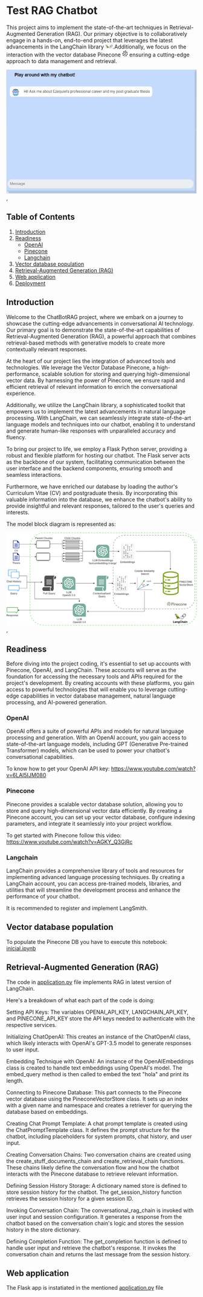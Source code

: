 # Test RAG Chatbot

This project aims to implement the state-of-the-art techniques in Retrieval-Augmented Generation (RAG). Our primary objective is to collaboratively engage in a hands-on, end-to-end project that leverages the latest advancements in the LangChain library <img src="img/langchain.png" alt="Description" width="20"/>.Additionally, we focus on the interaction with the vector database Pinecone <img src="img/pinecone.png" alt="Description" width="15"/> 
 ensuring a cutting-edge approach to data management and retrieval.

 ![Project Logo](img/img.png),

## Table of Contents

1. [Introduction](#introduction)
2. [Readiness](#readiness)
    - [OpenAI](#OpenAI)
    - [Pinecone](#Pinecone)
    - [Langchain](#Langchain)
3. [Vector database population](#vector-database-population)
4. [Retrieval-Augmented Generation (RAG)](#Retrieval-Augmented-Generation-(RAG))
5. [Web application](#Web-application)
6. [Deployment](#Deployment)

## Introduction

Welcome to the ChatBotRAG project, where we embark on a journey to showcase the cutting-edge advancements in conversational AI technology. Our primary goal is to demonstrate the state-of-the-art capabilities of Retrieval-Augmented Generation (RAG), a powerful approach that combines retrieval-based methods with generative models to create more contextually relevant responses.

At the heart of our project lies the integration of advanced tools and technologies. We leverage the Vector Database Pinecone, a high-performance, scalable solution for storing and querying high-dimensional vector data. By harnessing the power of Pinecone, we ensure rapid and efficient retrieval of relevant information to enrich the conversational experience.

Additionally, we utilize the LangChain library, a sophisticated toolkit that empowers us to implement the latest advancements in natural language processing. With LangChain, we can seamlessly integrate state-of-the-art language models and techniques into our chatbot, enabling it to understand and generate human-like responses with unparalleled accuracy and fluency.

To bring our project to life, we employ a Flask Python server, providing a robust and flexible platform for hosting our chatbot. The Flask server acts as the backbone of our system, facilitating communication between the user interface and the backend components, ensuring smooth and seamless interactions.

Furthermore, we have enriched our database by loading the author's Curriculum Vitae (CV) and postgraduate thesis. By incorporating this valuable information into the database, we enhance the chatbot's ability to provide insightful and relevant responses, tailored to the user's queries and interests.

The model block diagram is represented as:

 ![Project Logo](img/chatbotdrawio.png),


## Readiness
Before diving into the project coding, it's essential to set up accounts with Pinecone, OpenAI, and LangChain. These accounts will serve as the foundation for accessing the necessary tools and APIs required for the project's development. By creating accounts with these platforms, you gain access to powerful technologies that will enable you to leverage cutting-edge capabilities in vector database management, natural language processing, and AI-powered generation.

### OpenAI
OpenAI offers a suite of powerful APIs and models for natural language processing and generation. With an OpenAI account, you gain access to state-of-the-art language models, including GPT (Generative Pre-trained Transformer) models, which can be used to power your chatbot's conversational capabilities.

To know how to get your OpenAI API key: https://www.youtube.com/watch?v=6LAl5IJM080

### Pinecone
Pinecone provides a scalable vector database solution, allowing you to store and query high-dimensional vector data efficiently. By creating a Pinecone account, you can set up your vector database, configure indexing parameters, and integrate it seamlessly into your project workflow.

To get started with Pinecone follow this video: https://www.youtube.com/watch?v=AGKY_Q3GjRc

### Langchain
LangChain provides a comprehensive library of tools and resources for implementing advanced language processing techniques. By creating a LangChain account, you can access pre-trained models, libraries, and utilities that will streamline the development process and enhance the performance of your chatbot.

It is recommended to register and implement LangSmith.

## Vector database population

To populate the Pinecone DB you have to execute this notebook: [inicial.ipynb](inicial.ipynb)

## Retrieval-Augmented Generation (RAG)

The code in [application.py](application.py) file implements RAG in latest version of LangChain.

Here's a breakdown of what each part of the code is doing:

Setting API Keys: The variables OPENAI_API_KEY, LANGCHAIN_API_KEY, and PINECONE_API_KEY store the API keys needed to authenticate with the respective services.

Initializing ChatOpenAI: This creates an instance of the ChatOpenAI class, which likely interacts with OpenAI's GPT-3.5 model to generate responses to user input.

Embedding Technique with OpenAI: An instance of the OpenAIEmbeddings class is created to handle text embeddings using OpenAI's model. The embed_query method is then called to embed the text "hola" and print its length.

Connecting to Pinecone Database: This part connects to the Pinecone vector database using the PineconeVectorStore class. It sets up an index with a given name and namespace and creates a retriever for querying the database based on embeddings.

Creating Chat Prompt Template: A chat prompt template is created using the ChatPromptTemplate class. It defines the prompt structure for the chatbot, including placeholders for system prompts, chat history, and user input.

Creating Conversation Chains: Two conversation chains are created using the create_stuff_documents_chain and create_retrieval_chain functions. These chains likely define the conversation flow and how the chatbot interacts with the Pinecone database to retrieve relevant information.

Defining Session History Storage: A dictionary named store is defined to store session history for the chatbot. The get_session_history function retrieves the session history for a given session ID.

Invoking Conversation Chain: The conversational_rag_chain is invoked with user input and session configuration. It generates a response from the chatbot based on the conversation chain's logic and stores the session history in the store dictionary.

Defining Completion Function: The get_completion function is defined to handle user input and retrieve the chatbot's response. It invokes the conversation chain and returns the last message from the session history.

## Web application

The Flask app is instatiated in the mentioned [application.py](application.py)  file